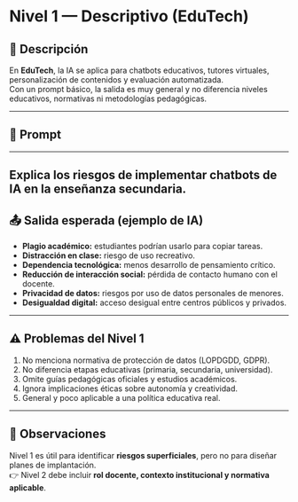 # Nivel 1 — Descriptivo (EduTech)

## 📖 Descripción
En **EduTech**, la IA se aplica para chatbots educativos, tutores virtuales, personalización de contenidos y evaluación automatizada.  
Con un prompt básico, la salida es muy general y no diferencia niveles educativos, normativas ni metodologías pedagógicas.

---

## 📝 Prompt
---
Explica los riesgos de implementar chatbots de IA en la enseñanza secundaria.
---

## 📤 Salida esperada (ejemplo de IA)
- **Plagio académico:** estudiantes podrían usarlo para copiar tareas.  
- **Distracción en clase:** riesgo de uso recreativo.  
- **Dependencia tecnológica:** menos desarrollo de pensamiento crítico.  
- **Reducción de interacción social:** pérdida de contacto humano con el docente.  
- **Privacidad de datos:** riesgos por uso de datos personales de menores.  
- **Desigualdad digital:** acceso desigual entre centros públicos y privados.  

---

## ⚠️ Problemas del Nivel 1
1. No menciona normativa de protección de datos (LOPDGDD, GDPR).  
2. No diferencia etapas educativas (primaria, secundaria, universidad).  
3. Omite guías pedagógicas oficiales y estudios académicos.  
4. Ignora implicaciones éticas sobre autonomía y creatividad.  
5. General y poco aplicable a una política educativa real.  

---

## 🔎 Observaciones
Nivel 1 es útil para identificar **riesgos superficiales**, pero no para diseñar planes de implantación.  
👉 Nivel 2 debe incluir **rol docente, contexto institucional y normativa aplicable**.
